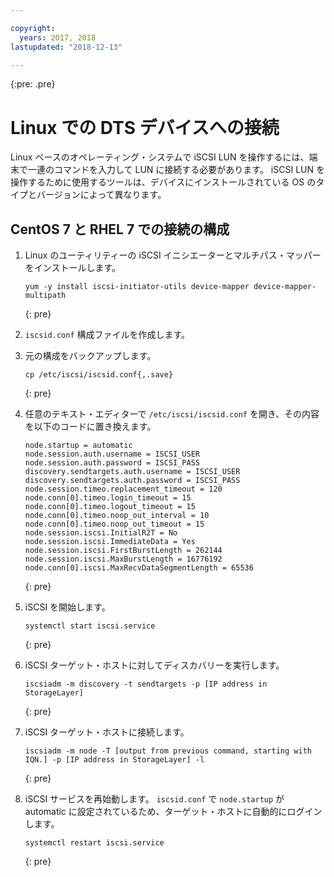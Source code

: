 ```yaml
---

copyright:
  years: 2017, 2018
lastupdated: "2018-12-13"

---
```

{:pre: .pre}

# Linux での DTS デバイスへの接続

Linux ベースのオペレーティング・システムで iSCSI LUN を操作するには、端末で一連のコマンドを入力して LUN に接続する必要があります。 iSCSI LUN を操作するために使用するツールは、デバイスにインストールされている OS のタイプとバージョンによって異なります。

## CentOS 7 と RHEL 7 での接続の構成

1. Linux のユーティリティーの iSCSI イニシエーターとマルチパス・マッパーをインストールします。
   ```
   yum -y install iscsi-initiator-utils device-mapper device-mapper-multipath
   ```
   {: pre}

2. `iscsid.conf` 構成ファイルを作成します。

3. 元の構成をバックアップします。
   ```
   cp /etc/iscsi/iscsid.conf{,.save}
   ```
   {: pre}

4. 任意のテキスト・エディターで `/etc/iscsi/iscsid.conf` を開き、その内容を以下のコードに置き換えます。
   ```
   node.startup = automatic
   node.session.auth.username = ISCSI_USER
   node.session.auth.password = ISCSI_PASS
   discovery.sendtargets.auth.username = ISCSI_USER
   discovery.sendtargets.auth.password = ISCSI_PASS
   node.session.timeo.replacement_timeout = 120
   node.conn[0].timeo.login_timeout = 15
   node.conn[0].timeo.logout_timeout = 15
   node.conn[0].timeo.noop_out_interval = 10
   node.conn[0].timeo.noop_out_timeout = 15
   node.session.iscsi.InitialR2T = No
   node.session.iscsi.ImmediateData = Yes
   node.session.iscsi.FirstBurstLength = 262144
   node.session.iscsi.MaxBurstLength = 16776192
   node.conn[0].iscsi.MaxRecvDataSegmentLength = 65536
   ```
   {: pre}

5. iSCSI を開始します。<br/>
   ```
   systemctl start iscsi.service
   ```
   {: pre}

6. iSCSI ターゲット・ホストに対してディスカバリーを実行します。<br/>
   ```
   iscsiadm -m discovery -t sendtargets -p [IP address in StorageLayer]
   ```
   {: pre}

7. iSCSI ターゲット・ホストに接続します。<br/>
   ```
   iscsiadm -m node -T [output from previous command, starting with IQN.] -p [IP address in StorageLayer] -l
   ```
   {: pre}

8. iSCSI サービスを再始動します。 `iscsid.conf` で `node.startup` が automatic に設定されているため、ターゲット・ホストに自動的にログインします。<br/>
   ```
   systemctl restart iscsi.service
   ```
   {: pre}
